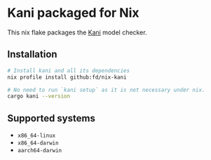 # Kani packaged for Nix

This nix flake packages the [Kani](https://github.com/model-checking/kani) model checker.

## Installation

```bash
# Install kani and all its dependencies
nix profile install github:fd/nix-kani

# No need to run `kani setup` as it is not necessary under nix.
cargo kani --version
```

## Supported systems

- `x86_64-linux`
- `x86_64-darwin`
- `aarch64-darwin`
